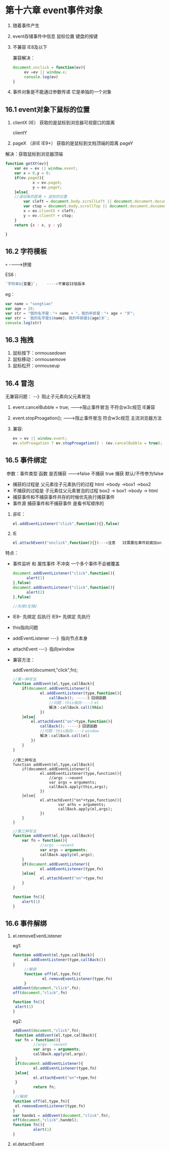 # 第十六章 event事件对象

1. 随着事件产生

2. event存储事件中信息 鼠标位置 键盘的按键

3. 不兼容 IE8及以下

   兼容解决：

   ```javascript
   document.onclick = function(ev){
   		ev =ev || window.e; 
   		console.log(ev)	
   }
   ```

4. 事件对象是不能通过参数传递 它是单独的一个对象

## 16.1 event对象下鼠标的位置

1. clientX  (IE） 获取的是鼠标到浏览器可视窗口的距离

   clientY

2. pageX   （非IE 	IE9+） 获取的是鼠标到文档顶端的距离 
   pageY

解决：获取鼠标到浏览器顶端

```javascript
function getXY(ev){
	var ev = ev || window.event;
	var x = 0,y = 0;
	if(ev.pageX){
			x = ev.pageX;
			y = ev.pageY;
	}else{
	//滚动条的距离 + 鼠标的位置
		var cleft = document.body.scrollLeft || document.document.documentElement.scrollLeft;
		var ctop = document.body.scrollTop || document.document.documentElement.scrollTop;
		x = ev.clientX + cleft;
		y = ev.clientY + ctop;
	}
	return {x : x, y : y}

}
```

## 16.2 字符模板 

`+` ---->拼接

ES6 : 

```javascript
`字符串${变量}`;    ---->不兼容IE低版本
```

eg：

```javascript
var name = "songtian"
var age = 20;
var str = "我的名字是："+ name + "，我的年龄是："+ age + "岁";
var str = `我的名字是${name}，我的年龄是${age}岁`;
console.log(str)
```

## 16.3 拖拽

1. 鼠标按下：onmousedown
2. 鼠标移动：onmousemove
3. 鼠标松开：onmouseup



## 16.4 冒泡

无兼容问题： --》阻止子元素向父元素冒泡

1. event.cancelBubble = true;  --->阻止事件冒泡  不符合w3c规范  IE兼容

2. event.stopProagation();  --->阻止事件冒泡  符合w3c规范	主流浏览器方法 

3. 兼容:

   ```javascript
   ev = ev || window.event;
   ev.stoProagation ? ev.stopProagation() : (ev.cancelBubble = true);
   ```

## 16.5 事件绑定

​	参数：事件类型 函数 是否捕获              --->false 不捕获   true 捕获  默认/不传参为false

- 捕获的过程是 父元素往子元素执行的过程 html ->body ->box1 ->box2 
- 不捕获的过程是 子元素往父元素冒泡的过程 box2 -> box1 ->body -> html
- 捕获事件和不捕获事件共存的时候优先执行捕获事件
- 事件源 捕获事件和不捕获事件 是看书写顺序的

1. 非IE：

   ```javascript
   el.addEventListener("click",function(){},false)
   ```

2. IE

   ```javascript
   el.attachEvent("onclick",function(){})--->注意   IE需要在事件前面加on
   ```

特点：

- 事件监听 和 属性事件 不冲突  一个多个事件不会被覆盖

  ```javascript
  document.addEventListener("click",function(){
  		alert(1)
  },false)
  document.addEventListener("click",function(){
  		alert(2)
  },false)
  
  //先弹1在弹2
  ```

- IE8- 先绑定 后执行
  IE9+ 先绑定 先执行

-  this指向问题

  - addEventListener      ---》指向节点本身

  - attachEvent       ---》指向window

  - 兼容方法：

    addEvent(document,"click",fn);

    ```javascript
    //第一种写法
    function addEvent(el,type,callBack){
    	if(document.addEventListener){
    			el.addEventListener(type,function(){        	
    				callBack(); -----》回调函数
    				//问题：this指向----》el
    				解决：callBack.call(this) 
    			})				
    	}else{
    		el.attachEvent("on"+type,function(){
    			callBack(); -----》回调函数
    			//问题：this指向----》window	
    			解决：callBack.call(el)
    		})
    	}
    }
    ```

    ```
    //第二种写法
    function addEvent(el,type,callBack){
    	if(document.addEventListener){
    			el.addEventListener(type,function(){
    				//args -->event        	
    				var args = arguments;
    				callBack.apply(this,args);
    			})				
    	}else{
    			el.attachEvent("on"+type,function(){
    					var arhs = arguments;
    					callBack.apply(el,args);
    			})
    	}
    }
    ```

    ```javascript
    //第三种写法
    function addEvent(el,type,callBack){
    	var fn = function(){
    			//args -->event        	
    			var args = arguments;
    			callBack.apply(el,args);
    	}
    	if(document.addEventListener){
    			el.addEventListener(type,fn)
    	}else{
    			el.attachEvent("on"+type,fn)
    	}
    }
    
    function fn(){
    	alert(1)
    }
    ```



## 16.6 事件解绑

1. el.removeEventListener

   eg1:

   ```javascript
   function addEvent(el,type,callBack){
   		el.addEventListener(type,callBack())
   }
   		//解绑
   		function off(el,type,fn){
   				el.removeEventListener(type,fn)
   		}
   addEvent(document,"click",fn);
   off(document,"click",fn)			
   
   function fn(){
   	alert(1)
   }
   ```

   eg2:

   ```javascript
   addEvent(document,"click",fn);
   	function addEvent(el,type,callBack){
   	var fn = function(){
   			//args -->event        	
   			var args = arguments;
   			callBack.apply(el,args);
   	}
   	if(document.addEventListener){
   			el.addEventListener(type,fn)
   	}else{
   			el.attachEvent("on"+type,fn)
   	}
   			return fn;
   }
   	//解绑
   function off(el,type,fn){
   	el.removeEventListener(type,fn)
   }
   var hande1 = addEvent(document,"click",fn);
   off(document,"click",handel);
   function fn(){
   			alert(1)
   }
   ```

2. el.detachEvent